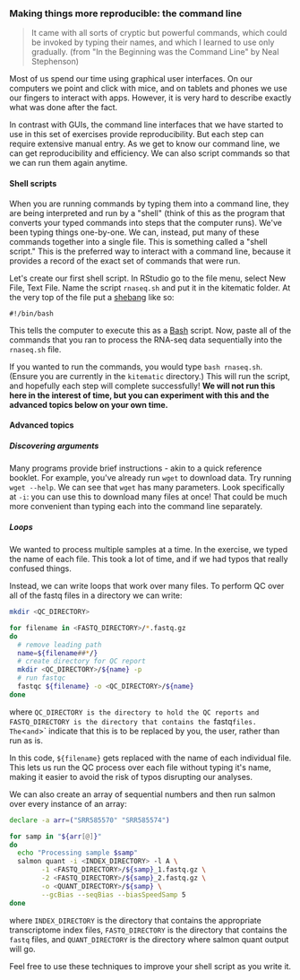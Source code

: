### Making things more reproducible: the command line

> It came with all sorts of cryptic but powerful commands, which could be invoked by typing their names, and which I learned to use only gradually. (from "In the Beginning was the Command Line" by Neal Stephenson)

Most of us spend our time using graphical user interfaces.
On our computers we point and click with mice, and on tablets and phones we use our fingers to interact with apps.
However, it is very hard to describe exactly what was done after the fact.

In contrast with GUIs, the command line interfaces that we have started to use in this set of exercises provide reproducibility.
But each step can require extensive manual entry.
As we get to know our command line, we can get reproducibility and efficiency.
We can also script commands so that we can run them again anytime.

#### Shell scripts

When you are running commands by typing them into a command line, they are being interpreted and run by a "shell" (think of this as the program that converts your typed commands into steps that the computer runs).
We've been typing things one-by-one.
We can, instead, put many of these commands together into a single file.
This is something called a "shell script."
This is the preferred way to interact with a command line, because it provides a record of the exact set of commands that were run.

Let's create our first shell script.
In RStudio go to the file menu, select New File, Text File.
Name the script `rnaseq.sh` and put it in the kitematic folder.
At the very top of the file put a [shebang](https://en.wikipedia.org/wiki/Shebang_(Unix)) like so:

```
#!/bin/bash
```

This tells the computer to execute this as a [Bash](https://en.wikipedia.org/wiki/Bash_(Unix_shell)) script.
Now, paste all of the commands that you ran to process the RNA-seq data sequentially into the `rnaseq.sh` file.

If you wanted to run the commands, you would type `bash rnaseq.sh`. 
(Ensure you are currently in the `kitematic` directory.)
This will run the script, and hopefully each step will complete successfully!
**We will not run this here in the interest of time, but you can experiment with this and the advanced topics below on your own time.**

#### Advanced topics

##### Discovering arguments

Many programs provide brief instructions - akin to a quick reference booklet.
For example, you've already run `wget` to download data.
Try running `wget --help`.
We can see that `wget` has many parameters.
Look specifically at `-i`: you can use this to download many files at once!
That could be much more convenient than typing each into the command line separately.

##### Loops

We wanted to process multiple samples at a time.
In the exercise, we typed the name of each file.
This took a lot of time, and if we had typos that really confused things.

Instead, we can write loops that work over many files.
To perform QC over all of the fastq files in a directory we can write:
```bash
mkdir <QC_DIRECTORY>

for filename in <FASTQ_DIRECTORY>/*.fastq.gz
do
  # remove leading path
  name=${filename##*/}
  # create directory for QC report
  mkdir <QC_DIRECTORY>/${name} -p
  # run fastqc
  fastqc ${filename} -o <QC_DIRECTORY>/${name}
done
```
where `QC_DIRECTORY is the directory to hold the QC reports and FASTQ_DIRECTORY is the directory that contains the `fastq` files.
The `<` and `>` indicate that this is to be replaced by you, the user, rather than run as is.

In this code, `${filename}` gets replaced with the name of each individual file.
This lets us run the QC process over each file without typing it's name, making it easier to avoid the risk of typos disrupting our analyses.

We can also create an array of sequential numbers and then run salmon over every instance of an array:
```bash
declare -a arr=("SRR585570" "SRR585574")

for samp in "${arr[@]}"
do
  echo "Processing sample $samp"
  salmon quant -i <INDEX_DIRECTORY> -l A \
        -1 <FASTQ_DIRECTORY>/${samp}_1.fastq.gz \
        -2 <FASTQ_DIRECTORY>/${samp}_2.fastq.gz \
        -o <QUANT_DIRECTORY>/${samp} \
        --gcBias --seqBias --biasSpeedSamp 5
done
```
where `INDEX_DIRECTORY` is the directory that contains the appropriate transcriptome index files, `FASTQ_DIRECTORY` is the directory that contains the `fastq` files, and `QUANT_DIRECTORY` is the directory where salmon quant output will go.

Feel free to use these techniques to improve your shell script as you write it.

